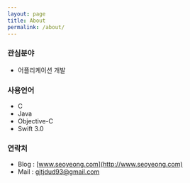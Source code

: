 ```yaml
---
layout: page
title: About
permalink: /about/
---
```


### 관심분야
* 어플리케이션 개발

### 사용언어
* C
* Java
* Objective-C
* Swift 3.0

### 연락처
* Blog : [www.seoyeong.com](http://www.seoyeong.com)
* Mail : [gjtjdud93@gmail.com](mailto:gjtjdud93@gmail.com)
